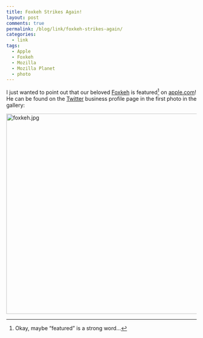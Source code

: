 ```yaml
---
title: Foxkeh Strikes Again!
layout: post
comments: true
permalink: /blog/link/foxkeh-strikes-again/
categories:
  - link
tags:
  - Apple
  - Foxkeh
  - Mozilla
  - Mozilla Planet
  - photo
---
```

I just wanted to point out that our beloved [Foxkeh][1] is featured[^1] on [apple.com][2]! He can be found on the [Twitter][3] business profile page in the first photo in the gallery:

<img src="http://mitcho.com/blog/wp-content/uploads/2009/05/foxkeh.jpg" alt="foxkeh.jpg" border="0" width="650" height="528" />

[^1]:    
    Okay, maybe &#8220;featured&#8221; is a strong word&#8230;

 [1]: http://foxkeh.jp/
 [2]: http://www.apple.com/
 [3]: http://www.apple.com/business/profiles/twitter/